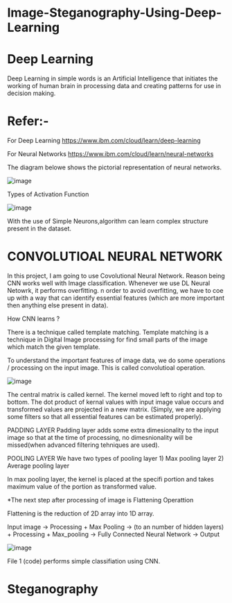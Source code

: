 # Image-Steganography-Using-Deep-Learning

# Deep Learning
Deep Learning in simple words is an Artificial Intelligence that initiates the working of human brain in processing data and creating patterns for use in decision making.

# Refer:-

For Deep Learning
https://www.ibm.com/cloud/learn/deep-learning

For Neural Networks
https://www.ibm.com/cloud/learn/neural-networks

The diagram belowe shows the pictorial representation of neural networks.

![image](https://user-images.githubusercontent.com/64018679/127902156-59a1c4b5-2ba5-4bfe-aac7-8e0da3379dd0.png)

Types of Activation Function

![image](https://user-images.githubusercontent.com/64018679/127903310-8ea306ff-8994-4721-b00e-42c46229ee7b.png)

With the use of Simple Neurons,algorithm can learn complex structure present in the dataset.

# CONVOLUTIOAL NEURAL NETWORK

In this project, I am going to use Covolutional Neural Network. Reason being CNN works well with Image classification.
Whenever we use DL Neural Netowrk, it performs overfitting. n order to avoid overfitting, we have to coe up with a way that can identify essential features (which are more important then anything else present in data).

How CNN learns ?

There is a technique called template matching. Template matching is a technique in Digital Image processing for find small parts of the image which match the given template.

To understand the important features of image data, we do some operations / processing on the input image. This is called convolutioal operation.

![image](https://user-images.githubusercontent.com/64018679/127906018-9118d29d-d71d-46f8-8395-1b022554feef.png)

The central matrix is called kernel. The kernel moved left to right and top to bottom. The dot product of kernal values with input image value occurs and transformed values are projected in a new matrix. (Simply, we are applying some filters so that all essential features can  be  estimated properly). 

PADDING LAYER
Padding layer adds some extra dimesionality to the input image so that at the time of processing, no dimesnionality will be missed(when advanced filtering tehniques are used).

POOLING LAYER
We have two types of pooling layer 1) Max pooling layer  2) Average pooling layer

In max pooling layer, the kernel is placed at the specifi portion and takes maximum value of the portion as transformed value.

*The next step after processing of image is Flattening Operattion

Flattening is the reduction of 2D array into 1D array.

Input image -> Processing + Max Pooling -> (to an number of hidden layers) + Processing + Max_pooling -> Fully Connected Neural Network -> Output

![image](https://user-images.githubusercontent.com/64018679/127907611-1e701b20-eddb-4ebf-a6ca-5d5a07e461ae.png)


File 1 (code) performs simple classifiation using CNN.

# Steganography


